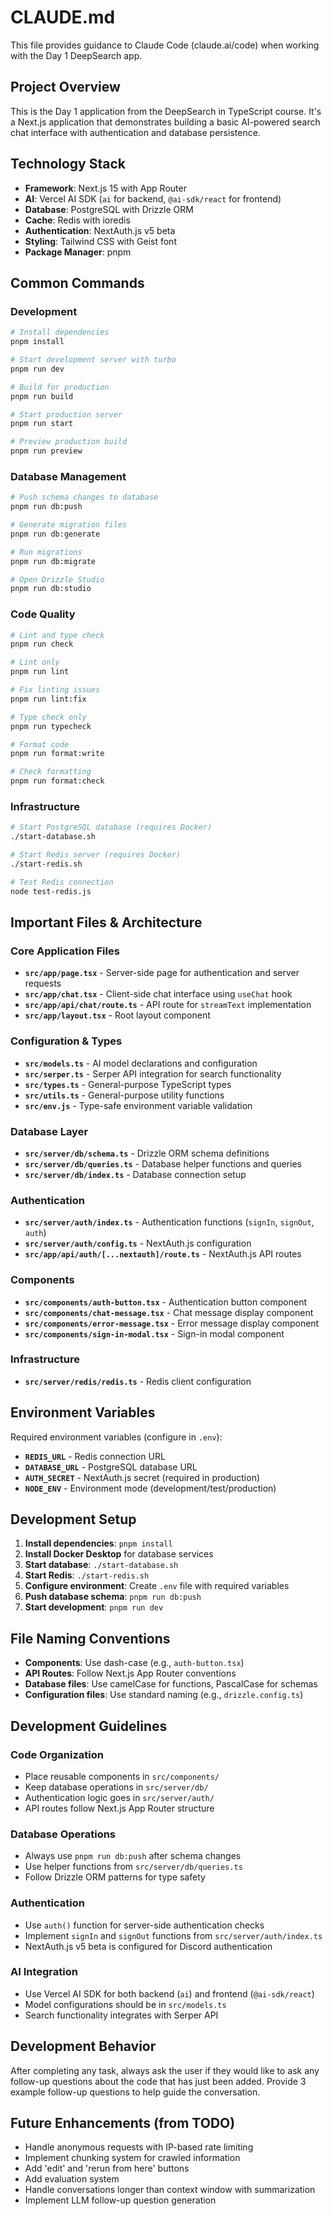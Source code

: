 # CLAUDE.md

This file provides guidance to Claude Code (claude.ai/code) when working with the Day 1 DeepSearch app.

## Project Overview

This is the Day 1 application from the DeepSearch in TypeScript course. It's a Next.js application that demonstrates building a basic AI-powered search chat interface with authentication and database persistence.

## Technology Stack

- **Framework**: Next.js 15 with App Router
- **AI**: Vercel AI SDK (`ai` for backend, `@ai-sdk/react` for frontend)
- **Database**: PostgreSQL with Drizzle ORM
- **Cache**: Redis with ioredis
- **Authentication**: NextAuth.js v5 beta
- **Styling**: Tailwind CSS with Geist font
- **Package Manager**: pnpm

## Common Commands

### Development
```bash
# Install dependencies
pnpm install

# Start development server with turbo
pnpm run dev

# Build for production
pnpm run build

# Start production server
pnpm run start

# Preview production build
pnpm run preview
```

### Database Management
```bash
# Push schema changes to database
pnpm run db:push

# Generate migration files
pnpm run db:generate

# Run migrations
pnpm run db:migrate

# Open Drizzle Studio
pnpm run db:studio
```

### Code Quality
```bash
# Lint and type check
pnpm run check

# Lint only
pnpm run lint

# Fix linting issues
pnpm run lint:fix

# Type check only
pnpm run typecheck

# Format code
pnpm run format:write

# Check formatting
pnpm run format:check
```

### Infrastructure
```bash
# Start PostgreSQL database (requires Docker)
./start-database.sh

# Start Redis server (requires Docker)
./start-redis.sh

# Test Redis connection
node test-redis.js
```

## Important Files & Architecture

### Core Application Files
- **`src/app/page.tsx`** - Server-side page for authentication and server requests
- **`src/app/chat.tsx`** - Client-side chat interface using `useChat` hook
- **`src/app/api/chat/route.ts`** - API route for `streamText` implementation
- **`src/app/layout.tsx`** - Root layout component

### Configuration & Types
- **`src/models.ts`** - AI model declarations and configuration
- **`src/serper.ts`** - Serper API integration for search functionality
- **`src/types.ts`** - General-purpose TypeScript types
- **`src/utils.ts`** - General-purpose utility functions
- **`src/env.js`** - Type-safe environment variable validation

### Database Layer
- **`src/server/db/schema.ts`** - Drizzle ORM schema definitions
- **`src/server/db/queries.ts`** - Database helper functions and queries
- **`src/server/db/index.ts`** - Database connection setup

### Authentication
- **`src/server/auth/index.ts`** - Authentication functions (`signIn`, `signOut`, `auth`)
- **`src/server/auth/config.ts`** - NextAuth.js configuration
- **`src/app/api/auth/[...nextauth]/route.ts`** - NextAuth.js API routes

### Components
- **`src/components/auth-button.tsx`** - Authentication button component
- **`src/components/chat-message.tsx`** - Chat message display component
- **`src/components/error-message.tsx`** - Error message display component
- **`src/components/sign-in-modal.tsx`** - Sign-in modal component

### Infrastructure
- **`src/server/redis/redis.ts`** - Redis client configuration

## Environment Variables

Required environment variables (configure in `.env`):
- **`REDIS_URL`** - Redis connection URL
- **`DATABASE_URL`** - PostgreSQL database URL
- **`AUTH_SECRET`** - NextAuth.js secret (required in production)
- **`NODE_ENV`** - Environment mode (development/test/production)

## Development Setup

1. **Install dependencies**: `pnpm install`
2. **Install Docker Desktop** for database services
3. **Start database**: `./start-database.sh`
4. **Start Redis**: `./start-redis.sh`
5. **Configure environment**: Create `.env` file with required variables
6. **Push database schema**: `pnpm run db:push`
7. **Start development**: `pnpm run dev`

## File Naming Conventions

- **Components**: Use dash-case (e.g., `auth-button.tsx`)
- **API Routes**: Follow Next.js App Router conventions
- **Database files**: Use camelCase for functions, PascalCase for schemas
- **Configuration files**: Use standard naming (e.g., `drizzle.config.ts`)

## Development Guidelines

### Code Organization
- Place reusable components in `src/components/`
- Keep database operations in `src/server/db/`
- Authentication logic goes in `src/server/auth/`
- API routes follow Next.js App Router structure

### Database Operations
- Always use `pnpm run db:push` after schema changes
- Use helper functions from `src/server/db/queries.ts`
- Follow Drizzle ORM patterns for type safety

### Authentication
- Use `auth()` function for server-side authentication checks
- Implement `signIn` and `signOut` functions from `src/server/auth/index.ts`
- NextAuth.js v5 beta is configured for Discord authentication

### AI Integration
- Use Vercel AI SDK for both backend (`ai`) and frontend (`@ai-sdk/react`)
- Model configurations should be in `src/models.ts`
- Search functionality integrates with Serper API

## Development Behavior

After completing any task, always ask the user if they would like to ask any follow-up questions about the code that has just been added. Provide 3 example follow-up questions to help guide the conversation.

## Future Enhancements (from TODO)

- Handle anonymous requests with IP-based rate limiting
- Implement chunking system for crawled information
- Add 'edit' and 'rerun from here' buttons
- Add evaluation system
- Handle conversations longer than context window with summarization
- Implement LLM follow-up question generation